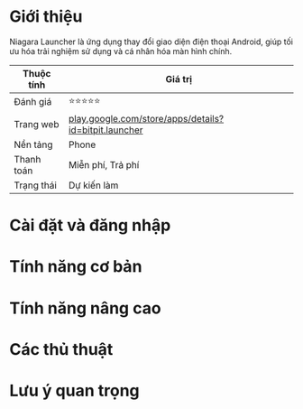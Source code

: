 # Giới thiệu
Niagara Launcher là ứng dụng thay đổi giao diện điện thoại Android, giúp tối ưu hóa trải nghiệm sử dụng và cá nhân hóa màn hình chính.

| Thuộc tính         | Giá trị                                  |
|--------------------|------------------------------------------|
| Đánh giá           | ⭐⭐⭐⭐⭐                                   |
| Trang web          | [play.google.com/store/apps/details?id=bitpit.launcher](https://play.google.com/store/apps/details?id=bitpit.launcher) |
| Nền tảng           | Phone                                   |
| Thanh toán         | Miễn phí, Trả phí                        |
| Trạng thái         | Dự kiến làm                              |

# Cài đặt và đăng nhập

# Tính năng cơ bản

# Tính năng nâng cao

# Các thủ thuật

# Lưu ý quan trọng
